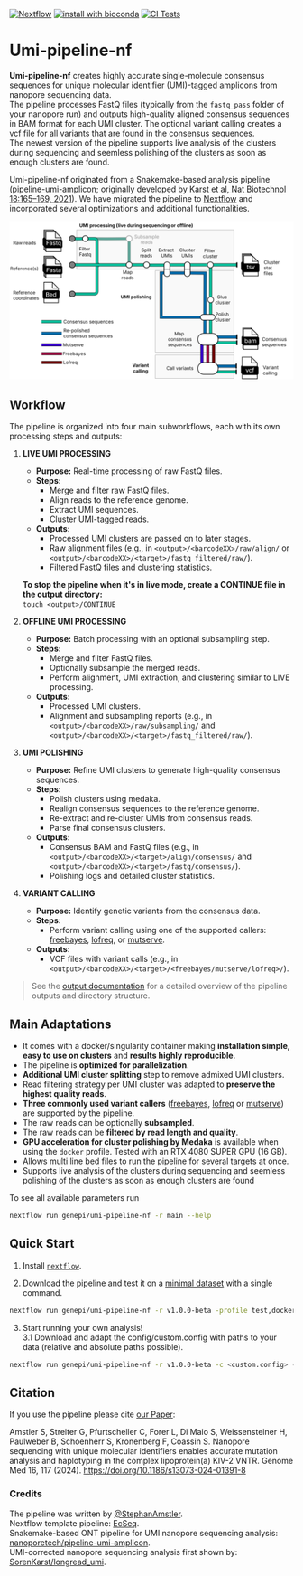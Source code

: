 [![Nextflow](https://img.shields.io/badge/nextflow-20.07.1-brightgreen.svg)](https://www.nextflow.io/)
[![install with bioconda](https://img.shields.io/badge/install%20with-bioconda-brightgreen.svg)](http://bioconda.github.io/)
[![CI Tests](https://github.com/genepi/umi-pipeline-nf/actions/workflows/ci-tests.yml/badge.svg)](https://github.com/genepi/umi-pipeline-nf/actions/workflows/ci-tests.yml)

Umi-pipeline-nf
======================

**Umi-pipeline-nf** creates highly accurate single-molecule consensus sequences for unique molecular identifier (UMI)-tagged amplicons from nanopore sequencing data.  
The pipeline processes FastQ files (typically from the `fastq_pass` folder of your nanopore run) and outputs high-quality aligned consensus sequences in BAM format for each UMI cluster. The optional variant calling creates a vcf file for all variants that are found in the consensus sequences.  
The newest version of the pipeline supports live analysis of the clusters during sequencing and seemless polishing of the clusters as soon as enough clusters are found.

Umi-pipeline-nf originated from a Snakemake-based analysis pipeline ([pipeline-umi-amplicon](https://github.com/nanoporetech/pipeline-umi-amplicon); originally developed by [Karst et al, Nat Biotechnol 18:165–169, 2021](https://www.nature.com/articles/s41592-020-01041-y)). We have migrated the pipeline to [Nextflow](https://www.nextflow.io) and incorporated several optimizations and additional functionalities.


![Workflow](docs/images/metro-map.svg)

## Workflow

The pipeline is organized into four main subworkflows, each with its own processing steps and outputs:

1. **LIVE UMI PROCESSING**  
   - **Purpose:** Real-time processing of raw FastQ files.
   - **Steps:**  
     - Merge and filter raw FastQ files.
     - Align reads to the reference genome.
     - Extract UMI sequences.
     - Cluster UMI-tagged reads.
   - **Outputs:**  
     - Processed UMI clusters are passed on to later stages.
     - Raw alignment files (e.g., in `<output>/<barcodeXX>/raw/align/` or `<output>/<barcodeXX>/<target>/fastq_filtered/raw/`).
     - Filtered FastQ files and clustering statistics.

    **To stop the pipeline when it's in live mode, create a CONTINUE file in the output directory:**  
    `touch <output>/CONTINUE`

2. **OFFLINE UMI PROCESSING**  
   - **Purpose:** Batch processing with an optional subsampling step.
   - **Steps:**  
     - Merge and filter FastQ files.
     - Optionally subsample the merged reads.
     - Perform alignment, UMI extraction, and clustering similar to LIVE processing.
   - **Outputs:**  
     - Processed UMI clusters.
     - Alignment and subsampling reports (e.g., in `<output>/<barcodeXX>/raw/subsampling/` and `<output>/<barcodeXX>/<target>/fastq_filtered/raw/`).

3. **UMI POLISHING**  
   - **Purpose:** Refine UMI clusters to generate high-quality consensus sequences.
   - **Steps:**  
     - Polish clusters using medaka.
     - Realign consensus sequences to the reference genome.
     - Re-extract and re-cluster UMIs from consensus reads.
     - Parse final consensus clusters.
   - **Outputs:**  
     - Consensus BAM and FastQ files (e.g., in `<output>/<barcodeXX>/<target>/align/consensus/` and `<output>/<barcodeXX>/<target>/fastq/consensus/`).
     - Polishing logs and detailed cluster statistics.

4. **VARIANT CALLING**  
   - **Purpose:** Identify genetic variants from the consensus data.
   - **Steps:**  
     - Perform variant calling using one of the supported callers: [freebayes](https://github.com/freebayes/freebayes), [lofreq](http://csb5.github.io/lofreq/), or [mutserve](https://mitoverse.readthedocs.io/mutserve/mutserve/).
   - **Outputs:**  
     - VCF files with variant calls (e.g., in `<output>/<barcodeXX>/<target>/<freebayes/mutserve/lofreq>/`).

> See the [output documentation](docs/output.md) for a detailed overview of the pipeline outputs and directory structure.

## Main Adaptations

* It comes with a docker/singularity container making **installation simple, easy to use on clusters** and **results highly reproducible**.
* The pipeline is **optimized for parallelization**.
* **Additional UMI cluster splitting** step to remove admixed UMI clusters.
* Read filtering strategy per UMI cluster was adapted to **preserve the highest quality reads**.
* **Three commonly used variant callers** ([freebayes](https://github.com/freebayes/freebayes), [lofreq](http://csb5.github.io/lofreq/) or [mutserve](https://mitoverse.readthedocs.io/mutserve/mutserve/)) are supported by the pipeline.
* The raw reads can be optionally **subsampled**.
* The raw reads can be **filtered by read length and quality**.
* **GPU acceleration for cluster polishing by Medaka** is available when using the `docker` profile. Tested with an RTX 4080 SUPER GPU (16 GB).
* Allows multi line bed files to run the pipeline for several targets at once.
* Supports live analysis of the clusters during sequencing and seemless polishing of the clusters as soon as enough clusters are found

To see all available parameters run 
```bash
nextflow run genepi/umi-pipeline-nf -r main --help
```

## Quick Start

1. Install [`nextflow`](https://www.nextflow.io/).

2. Download the pipeline and test it on a [minimal dataset](data/info.txt) with a single command.

```bash
nextflow run genepi/umi-pipeline-nf -r v1.0.0-beta -profile test,docker
```

3. Start running your own analysis!  
3.1 Download and adapt the config/custom.config with paths to your data (relative and absolute paths possible).

```bash
nextflow run genepi/umi-pipeline-nf -r v1.0.0-beta -c <custom.config> -profile custom,<docker,singularity> 
```

## Citation 

If you use the pipeline please cite [our Paper](https://genomemedicine.biomedcentral.com/articles/10.1186/s13073-024-01391-8):

Amstler S, Streiter G, Pfurtscheller C, Forer L, Di Maio S, Weissensteiner H, Paulweber B, Schoenherr S, Kronenberg F, Coassin S. Nanopore sequencing with unique molecular identifiers enables accurate mutation analysis and haplotyping in the complex lipoprotein(a) KIV-2 VNTR. Genome Med 16, 117 (2024). https://doi.org/10.1186/s13073-024-01391-8


### Credits

The pipeline was written by [@StephanAmstler](https://github.com/AmstlerStephan).  
Nextflow template pipeline: [EcSeq](https://github.com/ecSeq).  
Snakemake-based ONT pipeline for UMI nanopore sequencing analysis: [nanoporetech/pipeline-umi-amplicon](https://github.com/nanoporetech/pipeline-umi-amplicon).  
UMI-corrected nanopore sequencing analysis first shown by: [SorenKarst/longread_umi](https://github.com/SorenKarst/longread_umi).
